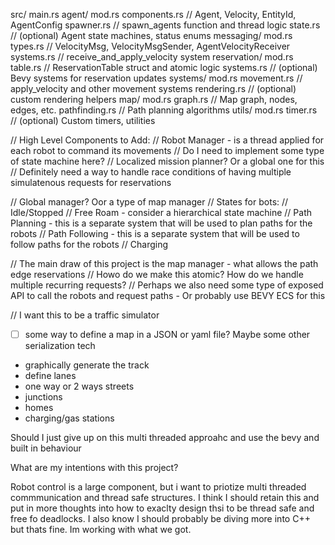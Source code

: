 src/
  main.rs
  agent/
    mod.rs
    components.rs      // Agent, Velocity, EntityId, AgentConfig
    spawner.rs         // spawn_agents function and thread logic
    state.rs           // (optional) Agent state machines, status enums
  messaging/
    mod.rs
    types.rs           // VelocityMsg, VelocityMsgSender, AgentVelocityReceiver
    systems.rs         // receive_and_apply_velocity system
  reservation/
    mod.rs
    table.rs           // ReservationTable struct and atomic logic
    systems.rs         // (optional) Bevy systems for reservation updates
  systems/
    mod.rs
    movement.rs        // apply_velocity and other movement systems
    rendering.rs       // (optional) custom rendering helpers
  map/
    mod.rs
    graph.rs           // Map graph, nodes, edges, etc.
    pathfinding.rs     // Path planning algorithms
  utils/
    mod.rs
    timer.rs           // (optional) Custom timers, utilities

// High Level Components to Add:
// Robot Manager - is a thread applied for each robot to command its movements
// Do I need to implement some type of state machine here?
// Localized mission planner? Or a global one for this
// Definitely need a way to handle race conditions of having multiple simulatenous requests for reservations   

// Global manager? Oor a type of map manager
// States for bots:
// Idle/Stopped
// Free Roam - consider a hierarchical state machine
// Path Planning - this is a separate system that will be used to plan paths for the robots
// Path Following - this is a separate system that will be used to follow paths for the robots
// Charging

// The main draw of this project is the map manager - what allows the path edge reservations
// Howo do we make this atomic? How do we handle multiple recurring requests?
// Perhaps we also need some type of exposed API to call the robots and request paths - Or probably use BEVY ECS for this

// I want this to be a traffic simulator
-  [ ] some way to define a map in a JSON or yaml file? Maybe some other serialization tech
- graphically generate the track
- define lanes
- one way or 2 ways streets
- junctions
- homes
- charging/gas stations

Should I just give up on this multi threaded approahc and use the bevy and built in behaviour

What are my intentions with this project?

Robot control is a large component, but i want to priotize multi threaded commmunication and thread safe structures. I think I should retain this and put in more thoughts into how to exaclty design thsi to be thread safe and free fo deadlocks. I also know I should probably be diving more into C++ but thats fine. Im working with what we got.
